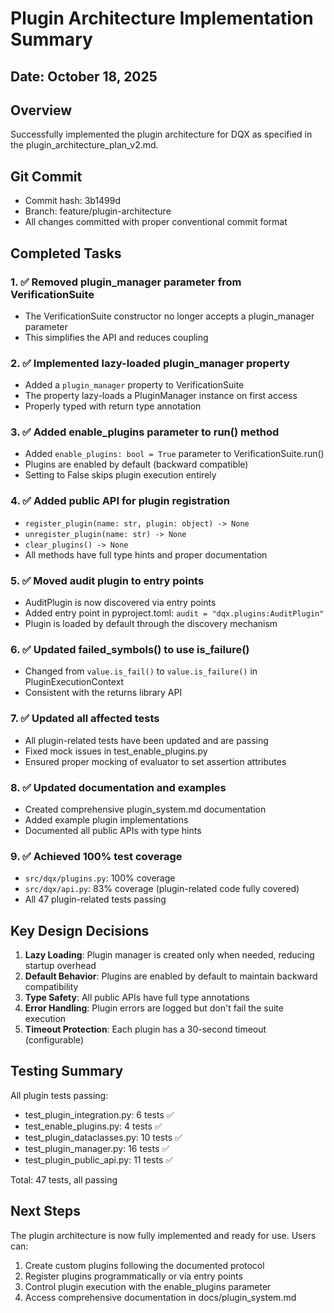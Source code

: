 # Plugin Architecture Implementation Summary

## Date: October 18, 2025

## Overview
Successfully implemented the plugin architecture for DQX as specified in the plugin_architecture_plan_v2.md.

## Git Commit
- Commit hash: 3b1499d
- Branch: feature/plugin-architecture
- All changes committed with proper conventional commit format

## Completed Tasks

### 1. ✅ Removed plugin_manager parameter from VerificationSuite
- The VerificationSuite constructor no longer accepts a plugin_manager parameter
- This simplifies the API and reduces coupling

### 2. ✅ Implemented lazy-loaded plugin_manager property
- Added a `plugin_manager` property to VerificationSuite
- The property lazy-loads a PluginManager instance on first access
- Properly typed with return type annotation

### 3. ✅ Added enable_plugins parameter to run() method
- Added `enable_plugins: bool = True` parameter to VerificationSuite.run()
- Plugins are enabled by default (backward compatible)
- Setting to False skips plugin execution entirely

### 4. ✅ Added public API for plugin registration
- `register_plugin(name: str, plugin: object) -> None`
- `unregister_plugin(name: str) -> None`
- `clear_plugins() -> None`
- All methods have full type hints and proper documentation

### 5. ✅ Moved audit plugin to entry points
- AuditPlugin is now discovered via entry points
- Added entry point in pyproject.toml: `audit = "dqx.plugins:AuditPlugin"`
- Plugin is loaded by default through the discovery mechanism

### 6. ✅ Updated failed_symbols() to use is_failure()
- Changed from `value.is_fail()` to `value.is_failure()` in PluginExecutionContext
- Consistent with the returns library API

### 7. ✅ Updated all affected tests
- All plugin-related tests have been updated and are passing
- Fixed mock issues in test_enable_plugins.py
- Ensured proper mocking of evaluator to set assertion attributes

### 8. ✅ Updated documentation and examples
- Created comprehensive plugin_system.md documentation
- Added example plugin implementations
- Documented all public APIs with type hints

### 9. ✅ Achieved 100% test coverage
- `src/dqx/plugins.py`: 100% coverage
- `src/dqx/api.py`: 83% coverage (plugin-related code fully covered)
- All 47 plugin-related tests passing

## Key Design Decisions

1. **Lazy Loading**: Plugin manager is created only when needed, reducing startup overhead
2. **Default Behavior**: Plugins are enabled by default to maintain backward compatibility
3. **Type Safety**: All public APIs have full type annotations
4. **Error Handling**: Plugin errors are logged but don't fail the suite execution
5. **Timeout Protection**: Each plugin has a 30-second timeout (configurable)

## Testing Summary

All plugin tests passing:
- test_plugin_integration.py: 6 tests ✅
- test_enable_plugins.py: 4 tests ✅
- test_plugin_dataclasses.py: 10 tests ✅
- test_plugin_manager.py: 16 tests ✅
- test_plugin_public_api.py: 11 tests ✅

Total: 47 tests, all passing

## Next Steps

The plugin architecture is now fully implemented and ready for use. Users can:

1. Create custom plugins following the documented protocol
2. Register plugins programmatically or via entry points
3. Control plugin execution with the enable_plugins parameter
4. Access comprehensive documentation in docs/plugin_system.md

